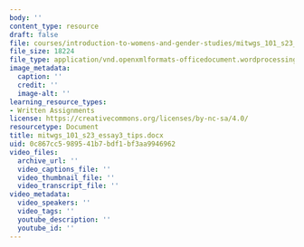 ```yaml
---
body: ''
content_type: resource
draft: false
file: courses/introduction-to-womens-and-gender-studies/mitwgs_101_s23_essay3_tips.docx
file_size: 18224
file_type: application/vnd.openxmlformats-officedocument.wordprocessingml.document
image_metadata:
  caption: ''
  credit: ''
  image-alt: ''
learning_resource_types:
- Written Assignments
license: https://creativecommons.org/licenses/by-nc-sa/4.0/
resourcetype: Document
title: mitwgs_101_s23_essay3_tips.docx
uid: 0c867cc5-9895-41b7-bdf1-bf3aa9946962
video_files:
  archive_url: ''
  video_captions_file: ''
  video_thumbnail_file: ''
  video_transcript_file: ''
video_metadata:
  video_speakers: ''
  video_tags: ''
  youtube_description: ''
  youtube_id: ''
---
```

